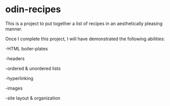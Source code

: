 # odin-recipes

This is a project to put together a list of recipes in an aesthetically pleasing manner.

Once I complete this project, I will have demonstrated the following abilities:

-HTML boiler-plates

-headers

-ordered & unordered lists

-hyperlinking

-images

-site layout & organization
